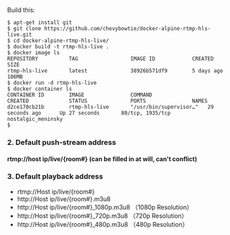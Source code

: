 Build this:
```
$ apt-get install git 
$ git clone https://github.com/chevybowtie/docker-alpine-rtmp-hls-live.git
$ cd docker-alpine-rtmp-hls-live/
$ docker build -t rtmp-hls-live .
$ docker image ls
REPOSITORY          TAG                 IMAGE ID            CREATED             SIZE
rtmp-hls-live       latest              38926b571df9        5 days ago          106MB
$ docker run -d rtmp-hls-live
$ docker container ls
CONTAINER ID        IMAGE               COMMAND                  CREATED             STATUS              PORTS               NAMES
d2ce170cb21b        rtmp-hls-live       "/usr/bin/supervisor…"   29 seconds ago      Up 27 seconds       80/tcp, 1935/tcp    nostalgic_meninsky
$
```

### 2. Default push-stream address

#### rtmp://host ip/live/{room#} (can be filled in at will, can't conflict)


### 3. Default playback address

* rtmp://Host ip/live/{room#}
* http://Host ip/live/{room#}.m3u8   
* http://Host ip/live/{room#}_1080p.m3u8 （1080p Resolution）   
* http://Host ip/live/{room#}_720p.m3u8 （720p Resolution）   
* http://Host ip/live/{room#}_480p.m3u8 （480p Resolution）   
